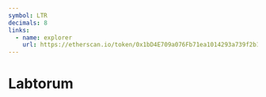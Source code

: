 ```yaml
---
symbol: LTR
decimals: 8
links:
  - name: explorer
    url: https://etherscan.io/token/0x1bD4E709a076Fb71ea1014293a739f2b19CA565D
---
```


# Labtorum
